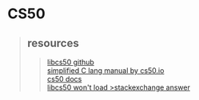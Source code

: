 # CS50

> ## resources 
>> [libcs50 github](https://github.com/cs50/libcs50) <br>
>> [simplified C lang manual by cs50.io](https://manual.cs50.io/) <br>
>> [cs50 docs](https://cs50.readthedocs.io/libraries/cs50/c/) <br>
>> [libcs50 won't load >stackexchange answer](https://cs50.stackexchange.com/questions/1483/undefined-reference-to-getstring) <br>